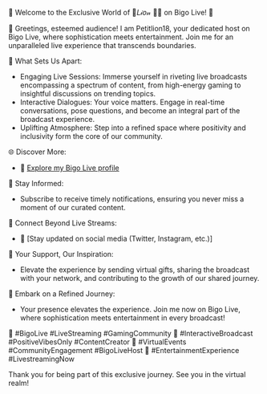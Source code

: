 🌟 Welcome to the Exclusive World of 🧠𝐿𝒾𝑜𝓃 🦁🤯 on Bigo Live! 🌟

👋 Greetings, esteemed audience! I am Petitlion18, your dedicated host on Bigo Live, where sophistication meets entertainment. Join me for an unparalleled live experience that transcends boundaries.

🎉 What Sets Us Apart:
   - Engaging Live Sessions: Immerse yourself in riveting live broadcasts encompassing a spectrum of content, from high-energy gaming to insightful discussions on trending topics.
   - Interactive Dialogues: Your voice matters. Engage in real-time conversations, pose questions, and become an integral part of the broadcast experience.
   - Uplifting Atmosphere: Step into a refined space where positivity and inclusivity form the core of our community.

🌐 Discover More:
   - 📍 [Explore my Bigo Live profile](https://bigo.onelink.me/1168916328?pid=website&c=0&is_retargeting=true&af_dp=bigolive%3A%2F%2Flivevideoshow%3Froomid%3D7015338174445824037%26uid%3D560092345%26visitor%3D1&af_android_url=&af_web_dp=https%3A%2F%2Fwww.bigo.tv&af_adset=share_0&af_ad=share&af_sub1=)

🔔 Stay Informed:
   - Subscribe to receive timely notifications, ensuring you never miss a moment of our curated content.

🌈 Connect Beyond Live Streams:
   - 📱 [Stay updated on social media (Twitter, Instagram, etc.)]

🙏 Your Support, Our Inspiration:
   - Elevate the experience by sending virtual gifts, sharing the broadcast with your network, and contributing to the growth of our shared journey.

🚀 Embark on a Refined Journey:
   - Your presence elevates the experience. Join me now on Bigo Live, where sophistication meets entertainment in every broadcast!

📌 #BigoLive #LiveStreaming #GamingCommunity
📌 #InteractiveBroadcast #PositiveVibesOnly #ContentCreator
📌 #VirtualEvents #CommunityEngagement #BigoLiveHost
📌 #EntertainmentExperience #LivestreamingNow

Thank you for being part of this exclusive journey. See you in the virtual realm!
